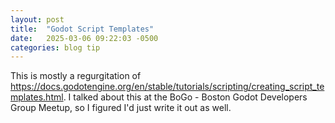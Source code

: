 ```yaml
---
layout: post
title:  "Godot Script Templates"
date:   2025-03-06 09:22:03 -0500
categories: blog tip
---
```


This is mostly a regurgitation of <https://docs.godotengine.org/en/stable/tutorials/scripting/creating_script_templates.html>. I talked about this at the BoGo - Boston Godot Developers Group Meetup, so I figured I'd just write it out as well.